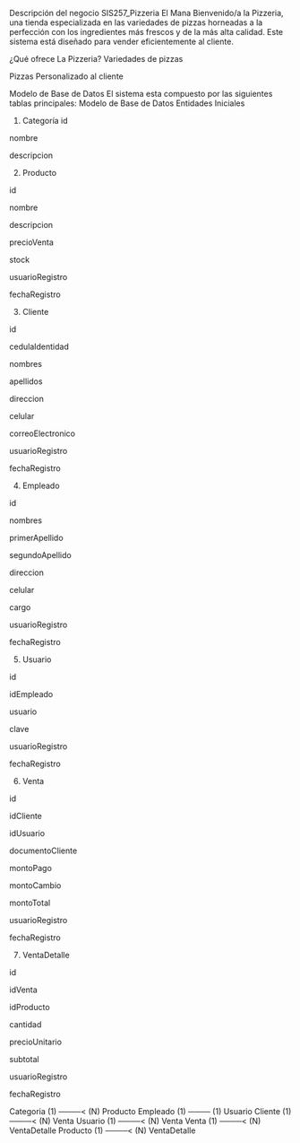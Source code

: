 Descripción del negocio SIS257_Pizzeria El Mana
Bienvenido/a la Pizzeria, una tienda especializada en las variedades de pizzas horneadas a la perfección con los ingredientes más frescos y de la más alta calidad. Este sistema está diseñado para vender eficientemente al cliente.

¿Qué ofrece La Pizzeria?
Variedades de pizzas 

Pizzas Personalizado al cliente 

Modelo de Base de Datos
El sistema esta compuesto por las siguientes tablas principales:
Modelo de Base de Datos
Entidades Iniciales

1. Categoría
id

nombre

descripcion

2. Producto

id

nombre

descripcion

precioVenta

stock

usuarioRegistro

fechaRegistro

3. Cliente

id

cedulaIdentidad

nombres

apellidos

direccion

celular

correoElectronico

usuarioRegistro

fechaRegistro

4. Empleado

id

nombres

primerApellido

segundoApellido

direccion

celular

cargo

usuarioRegistro

fechaRegistro

5. Usuario

id

idEmpleado

usuario

clave

usuarioRegistro

fechaRegistro

6. Venta

id

idCliente

idUsuario

documentoCliente

montoPago

montoCambio

montoTotal

usuarioRegistro

fechaRegistro

7. VentaDetalle

id

idVenta

idProducto

cantidad

precioUnitario

subtotal

usuarioRegistro

fechaRegistro

Categoria (1) ────< (N) Producto
Empleado (1) ──── (1) Usuario
Cliente (1) ────< (N) Venta
Usuario (1) ────< (N) Venta
Venta (1) ────< (N) VentaDetalle
Producto (1) ────< (N) VentaDetalle

